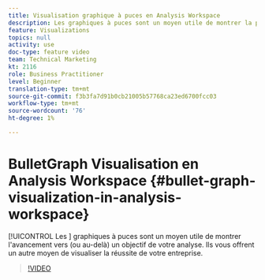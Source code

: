 ```yaml
---
title: Visualisation graphique à puces en Analysis Workspace
description: Les graphiques à puces sont un moyen utile de montrer la progression vers (ou au-delà) un objectif de votre analyse. Ils vous offrent un autre moyen de visualiser la réussite de votre entreprise.
feature: Visualizations
topics: null
activity: use
doc-type: feature video
team: Technical Marketing
kt: 2116
role: Business Practitioner
level: Beginner
translation-type: tm+mt
source-git-commit: f3b3fa7d91b0cb21005b57768ca23ed6700fcc03
workflow-type: tm+mt
source-wordcount: '76'
ht-degree: 1%

---
```



#  BulletGraph   Visualisation en Analysis Workspace  {#bullet-graph-visualization-in-analysis-workspace}

[!UICONTROL Les ] graphiques à puces sont un moyen utile de montrer l&#39;avancement vers (ou au-delà) un objectif de votre analyse. Ils vous offrent un autre moyen de visualiser la réussite de votre entreprise.

>[!VIDEO](https://video.tv.adobe.com/v/23989/?quality=12)

